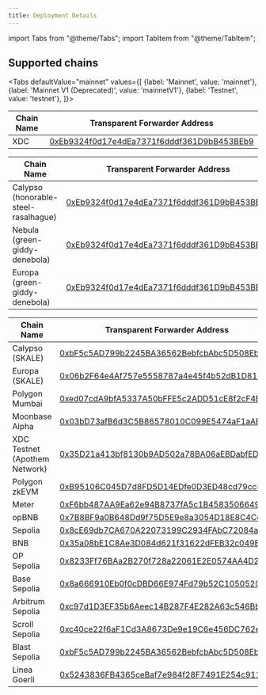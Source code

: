 ```yaml
---
title: Deployment Details
---
```


import Tabs from "@theme/Tabs";
import TabItem from "@theme/TabItem";

## Supported chains

<Tabs
    defaultValue="mainnet"
    values={[
        {label: 'Mainnet', value: 'mainnet'},
        {label: 'Mainnet V1 (Deprecated)', value: 'mainnetV1'},
        {label: 'Testnet', value: 'testnet'},
    ]}>
<TabItem value="mainnet">

| Chain Name                           | Transparent Forwarder Address                                                                                                                                       |
| ------------------------------------ | ------------------------------------------------------------------------------------------------------------------------------------------------------------------- |
| XDC | [0xEb9324f0d17e4dEa7371f6dddf361D9bB453BEb9](https://explorer.xinfin.network/address/0xEb9324f0d17e4dEa7371f6dddf361D9bB453BEb9) |

</TabItem>

<TabItem value="mainnetV1">

| Chain Name                           | Transparent Forwarder Address                                                                                                                                       |
| ------------------------------------ | ------------------------------------------------------------------------------------------------------------------------------------------------------------------- |
| Calypso (honorable-steel-rasalhague) | [0xEb9324f0d17e4dEa7371f6dddf361D9bB453BEb9](https://honorable-steel-rasalhague.explorer.mainnet.skalenodes.com/address/0xEb9324f0d17e4dEa7371f6dddf361D9bB453BEb9) |
| Nebula (green-giddy-denebola)        | [0xEb9324f0d17e4dEa7371f6dddf361D9bB453BEb9](https://green-giddy-denebola.explorer.mainnet.skalenodes.com/address/0xEb9324f0d17e4dEa7371f6dddf361D9bB453BEb9)       |
| Europa (green-giddy-denebola)        | [0xEb9324f0d17e4dEa7371f6dddf361D9bB453BEb9](https://elated-tan-skat.explorer.mainnet.skalenodes.com/address/0xEb9324f0d17e4dEa7371f6dddf361D9bB453BEb9)            |


</TabItem>
<TabItem value="testnet">

| Chain Name                            | Transparent Forwarder Address                                                                                                                                                       |
| ------------------------------------- | ----------------------------------------------------------------------------------------------------------------------------------------------------------------------------------- |
| Calypso (SKALE) | [0xbF5c5AD799b2245BA36562BebfcbAbc5D508Eb84](https://giant-half-dual-testnet.explorer.testnet.skalenodes.com//address/0xbF5c5AD799b2245BA36562BebfcbAbc5D508Eb84)             |
| Europa (SKALE)   | [0x06b2F64e4Af757e5558787a4e45f4b52dB1D81E6](https://juicy-low-small-testnet.explorer.testnet.skalenodes.com//address/0x06b2F64e4Af757e5558787a4e45f4b52dB1D81E6/transactions) |
| Polygon Mumbai                        | [0xed07cdA9bfA5337A50bFFE5c2ADD51cE8f2cF4EF](https://mumbai.polygonscan.com/address/0xed07cdA9bfA5337A50bFFE5c2ADD51cE8f2cF4EF)                                                     |
| Moonbase Alpha                        | [0x03bD73afB6d3C5B86578010C099E5474aF1aABeF](https://moonbase.moonscan.io/address/0x03bD73afB6d3C5B86578010C099E5474aF1aABeF)                                                       |
| XDC Testnet (Apothem Network)         | [0x35D21a413bf8130b9AD502a78BA06aEBDabfEDF2](https://apothem.blocksscan.io/address/0x35D21a413bf8130b9AD502a78BA06aEBDabfEDF2#transactions)                                         |
| Polygon zkEVM         | [0xB95106C045D7d8FD5D14EDfe0D3ED48cd79cc844](https://testnet-zkevm.polygonscan.com/address/0xB95106C045D7d8FD5D14EDfe0D3ED48cd79cc844)                                         |
| Meter         | [0xF6bb487AA9Ea62e94B8737fA5c1B45835066499a](https://scan-warringstakes.meter.io/address/0xF6bb487AA9Ea62e94B8737fA5c1B45835066499a)                                         |
| opBNB       | [0x7B8BF9a0B648Dd9f75D5E9e8a3054D18E8C4Cc5e](https://testnet.opbnbscan.com/address/0x7B8BF9a0B648Dd9f75D5E9e8a3054D18E8C4Cc5e)                                         |
| Sepolia         | [0x8cE69db7CA670A22073199C2934FAbC72084a3BC](https://sepolia.etherscan.io/address/0x8cE69db7CA670A22073199C2934FAbC72084a3BC)                                         |
| BNB       | [0x35a08bE1C8Ae3D084d621f31622dFEB32c049Ef7](https://testnet.bscscan.com/address/0x35a08bE1C8Ae3D084d621f31622dFEB32c049Ef7)                                         |
| OP Sepolia         | [0x8233Ff76BAa2B270f728a22061E2E0574AA4D2ef](https://optimism-sepolia.blockscout.com/address/0x8233Ff76BAa2B270f728a22061E2E0574AA4D2ef)                                         |
| Base Sepolia         | [0x8a666910Eb0f0cDBD66E974Fd79b52C1050520Fc](https://base-sepolia.blockscout.com/address/0x8a666910Eb0f0cDBD66E974Fd79b52C1050520Fc)                                         |
| Arbitrum Sepolia         | [0xc97d1D3EF35b6Aeec14B287F4E282A63c546Bbc6](https://sepolia.arbiscan.io/address/0xc97d1D3EF35b6Aeec14B287F4E282A63c546Bbc6)                                         |
| Scroll Sepolia         | [0xc40ce22f6aF1Cd3A8673De9e19C6e456DC762eB4](https://sepolia.scrollscan.com/address/0xc40ce22f6aF1Cd3A8673De9e19C6e456DC762eB4)                                         |
| Blast Sepolia         | [0xbF5c5AD799b2245BA36562BebfcbAbc5D508Eb84](https://testnet.blastscan.io/address/0xbF5c5AD799b2245BA36562BebfcbAbc5D508Eb84)                                         |
| Linea Goerli         | [0x5243836FB4365ceBaf7e984f28F7491E254c911e](https://explorer.goerli.linea.build//address/0x5243836FB4365ceBaf7e984f28F7491E254c911e)                                         |

</TabItem>
</Tabs>

